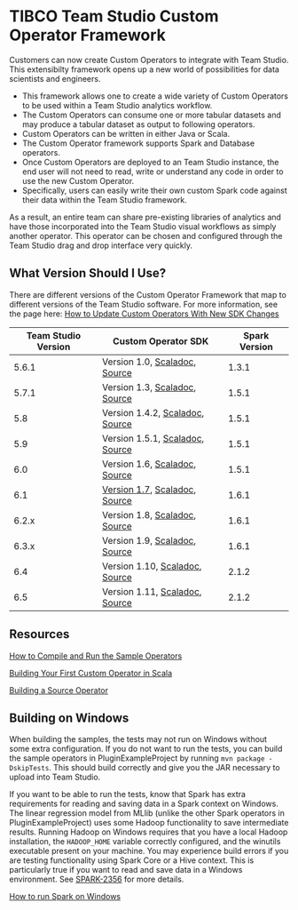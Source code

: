 
# TIBCO Team Studio Custom Operator Framework

Customers can now create Custom Operators to integrate with Team Studio. This extensibilty framework opens up a new world of possibilities for data scientists and engineers.

- This framework allows one to create a wide variety of Custom Operators to be used within a Team Studio analytics workflow.
- The Custom Operators can consume one or more tabular datasets and may produce a tabular dataset as output to following operators. 
- Custom Operators can be written in either Java or Scala.
- The Custom Operator framework supports Spark and Database operators. 
- Once Custom Operators are deployed to an Team Studio instance, the end user will not need to read, write or understand any code in order to use the new Custom Operator.
- Specifically, users can easily write their own custom Spark code against their data within the Team Studio framework.  

As a result, an entire team can share pre-existing libraries of analytics and have those incorporated into the Team Studio visual workflows as simply another operator. This operator can be chosen and configured through the Team Studio drag and drop interface very quickly. 

## What Version Should I Use?

There are different versions of the Custom Operator Framework that map to different versions of the Team Studio software. For more information, see the page here: [How to Update Custom Operators With New SDK Changes](https://alpine.atlassian.net/wiki/display/KB/How+to+Update+Custom+Operators+With+New+SDK+Changes)

Team Studio Version | Custom Operator SDK | Spark Version 
-------------- | --------------------------- | -------------
5.6.1          | Version 1.0, [Scaladoc](http://alpinenow.github.io/PluginSDK/1.0/api/), [Source](https://github.com/AlpineNow/PluginSDK/tree/release-1.0)   | 1.3.1 
5.7.1          | Version 1.3, [Scaladoc](http://alpinenow.github.io/PluginSDK/1.3/api/), [Source](https://github.com/AlpineNow/PluginSDK/tree/v1.3)  | 1.5.1
5.8            | Version 1.4.2, [Scaladoc](http://alpinenow.github.io/PluginSDK/1.4/api/), [Source](https://github.com/AlpineNow/PluginSDK/tree/v1.4)  | 1.5.1  
5.9            | Version 1.5.1, [Scaladoc](http://alpinenow.github.io/PluginSDK/1.5/api/), [Source](https://github.com/AlpineNow/PluginSDK/tree/v1.5)  | 1.5.1  
6.0            | Version 1.6, [Scaladoc](http://alpinenow.github.io/PluginSDK/1.6/api/), [Source](https://github.com/AlpineNow/PluginSDK/tree/v1.6)  | 1.5.1  
6.1            | [Version 1.7](https://github.com/AlpineNow/CustomPlugins/wiki/Release-Notes), [Scaladoc](http://alpinenow.github.io/PluginSDK/1.7/api/), [Source](https://github.com/AlpineNow/PluginSDK/tree/v1.7)  | 1.6.1
6.2.x            | Version 1.8, [Scaladoc](http://alpinenow.github.io/PluginSDK/1.8/api/), [Source](https://github.com/AlpineNow/PluginSDK/tree/v1.8)  | 1.6.1
6.3.x            | Version 1.9, [Scaladoc](http://alpinenow.github.io/PluginSDK/1.9/api/), [Source](https://github.com/AlpineNow/PluginSDK/tree/v1.9)  | 1.6.1
6.4            | Version 1.10, [Scaladoc](http://alpinenow.github.io/PluginSDK/1.10/api/), [Source](https://github.com/AlpineNow/PluginSDK/tree/v1.10)  | 2.1.2
6.5            | Version 1.11, [Scaladoc](http://alpinenow.github.io/PluginSDK/latest/api/), [Source](https://github.com/AlpineNow/PluginSDK/tree/v1.11)  | 2.1.2

## Resources

[How to Compile and Run the Sample Operators](https://docs.tibco.com/pub/sfire-dsc/6.5.0/doc/html/TIB_sfire-dsc_6.5_dev-kit/GUID-92B7A7C7-B47F-4CBD-9F0F-04D5A7B31AAC.html)

[Building Your First Custom Operator in Scala](https://docs.tibco.com/pub/sfire-dsc/6.5.0/doc/html/TIB_sfire-dsc_6.5_dev-kit/GUID-86FD358F-70E8-4E84-A268-BD55B4B3D9D2.html)

[Building a Source Operator](https://docs.tibco.com/pub/sfire-dsc/6.5.0/doc/html/TIB_sfire-dsc_6.5_dev-kit/GUID-D68023C2-D9A1-4F69-A2A1-AFE72168B5DF.html)

## Building on Windows

When building the samples, the tests may not run on Windows without some extra configuration. If you do not want to run the tests, you can build the sample operators in PluginExampleProject by running `mvn package -DskipTests`. This should build correctly and give you the JAR necessary to upload into Team Studio.

If you want to be able to run the tests, know that Spark has extra requirements for reading and saving data in a Spark context on Windows. The linear regression model from MLlib (unlike the other Spark operators in PluginExampleProject) uses some Hadoop functionality to save intermediate results. Running Hadoop on Windows requires that you have a local Hadoop installation, the `HADOOP_HOME` variable correctly configured, and the winutils executable present on your machine. You may experience build errors if you are testing functionality using Spark Core or a Hive context. This is particularly true if you want to read and save data in a Windows environment. See [SPARK-2356](https://issues.apache.org/jira/browse/SPARK-2356) for more details.

[How to run Spark on Windows](http://nishutayaltech.blogspot.com/2015/04/how-to-run-apache-spark-on-windows7-in.html)
